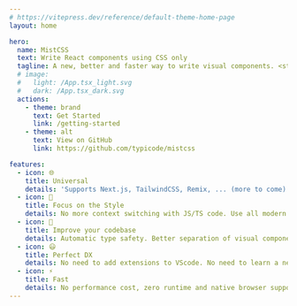 ```yaml
---
# https://vitepress.dev/reference/default-theme-home-page
layout: home

hero:
  name: MistCSS
  text: Write React components using CSS only
  tagline: A new, better and faster way to write visual components. <strike>CSS-in-JS</strike>? Nope! JS-from-CSS 👍
  # image:
  #   light: /App.tsx_light.svg
  #   dark: /App.tsx_dark.svg
  actions:
    - theme: brand
      text: Get Started
      link: /getting-started
    - theme: alt
      text: View on GitHub
      link: https://github.com/typicode/mistcss

features:
  - icon: 🌐
    title: Universal
    details: 'Supports Next.js, TailwindCSS, Remix, ... (more to come).'
  - icon: 🪷
    title: Focus on the Style
    details: No more context switching with JS/TS code. Use all modern CSS features directly.
  - icon: 💎
    title: Improve your codebase
    details: Automatic type safety. Better separation of visual components and complex ones.
  - icon: 😃
    title: Perfect DX
    details: No need to add extensions to VScode. No need to learn a new API. Zero-config. Get set up in 1 minute.
  - icon: ⚡
    title: Fast
    details: No performance cost, zero runtime and native browser support.
---
```

